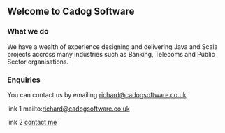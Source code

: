 ## Welcome to Cadog Software

### What we do
We have a wealth of experience designing and delivering Java and Scala projects accross many industries such as Banking, Telecoms and Public Sector organisations.

### Enquiries

You can contact us by emailing richard@cadogsoftware.co.uk

link 1 mailto:richard@cadogsoftware.co.uk

link 2 [contact me](mailto:richard@cadogsoftware.co.uk)

